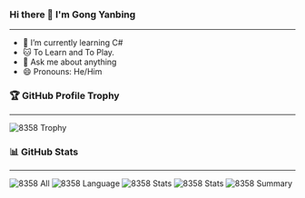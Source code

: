 ### Hi there 👋 I'm Gong Yanbing
---

- 🌱 I’m currently learning C#
- 🐱 To Learn and To Play.
- 💬 Ask me about anything
- 😄 Pronouns: He/Him

### 🏆 GitHub Profile Trophy
---

![8358 Trophy](https://github-profile-trophy.vercel.app/?username=8358&column=8&theme=onedark)

### 📊 GitHub Stats
---

![8358 All](https://github-readme-stats.vercel.app/api/?username=8358&layout=compact&theme=vue&hide_border=true)
![8358 Language](https://github-readme-stats.vercel.app/api/top-langs/?username=8358&langs_count=8&layout=compact&theme=vue&hide_border=true)
![8358 Stats](https://github-profile-summary-cards.vercel.app/api/cards/repos-per-language?username=8358&theme=vue)
![8358 Stats](https://github-profile-summary-cards.vercel.app/api/cards/most-commit-language?username=8358&theme=vue)
![8358 Summary](https://github-profile-summary-cards.vercel.app/api/cards/profile-details?username=8358&theme=vue)

